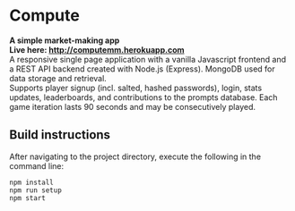 # Compute
**A simple market-making app\
Live here: <http://computemm.herokuapp.com>**\
A responsive single page application with a vanilla Javascript frontend and a REST API backend created with Node.js (Express). MongoDB used for data storage and retrieval.\
Supports player signup (incl. salted, hashed passwords), login, stats updates, leaderboards, and contributions to the prompts database. Each game iteration lasts 90 seconds and may be consecutively played.
## Build instructions
After navigating to the project directory, execute the following in the command line:
```
npm install
npm run setup
npm start
```
